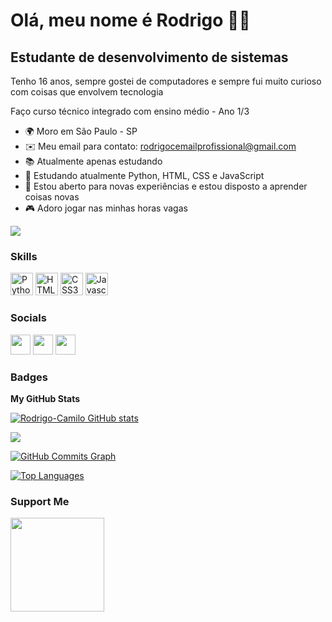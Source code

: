 Olá, meu nome é Rodrigo 👋👾
==========================

Estudante de desenvolvimento de sistemas
-----------------------------

Tenho 16 anos, sempre gostei de computadores e sempre fui muito curioso com coisas que envolvem tecnologia

Faço curso técnico integrado com ensino médio - Ano 1/3

* 🌍  Moro em São Paulo - SP
* ✉️  Meu email para contato: rodrigocemailprofissional@gmail.com
* 📚  Atualmente apenas estudando
* 🧠  Estudando atualmente Python, HTML, CSS e JavaScript
* 🤝  Estou aberto para novas experiências e estou disposto a aprender coisas novas
* 🎮  Adoro jogar nas minhas horas vagas

<a href="https://github.com/Rodrigo-Camilo" target="_blank" rel="noreferrer"><img
src="https://img.shields.io/github/followers/Rodrigo-Camilo?logo=github&style=for-the-badge&color=3382ed&labelColor=171717" /></a>

### Skills

<p align="left">  
<a href="https://developer.mozilla.org/en-US/docs/Glossary/Python" target="_blank" rel="noreferrer"><img src="https://raw.githubusercontent.com/danielcranney/readme-generator/main/public/icons/skills/python-colored.svg" width="36" height="36" alt="Python" /></a>
<a href="https://developer.mozilla.org/en-US/docs/Glossary/HTML5" target="_blank" rel="noreferrer"><img src="https://raw.githubusercontent.com/danielcranney/readme-generator/main/public/icons/skills/html5-colored.svg" width="36" height="36" alt="HTML5" /></a> 
<a href="https://developer.mozilla.org/en-US/docs/Web/CSS" target="_blank" rel="noreferrer"><img src="https://raw.githubusercontent.com/danielcranney/readme-generator/main/public/icons/skills/css3-colored.svg" width="36" height="36" alt="CSS3" /></a>  
<a href="https://developer.mozilla.org/en-US/docs/Web/JavaScript" target="_blank" rel="noreferrer"><img src="https://raw.githubusercontent.com/danielcranney/readme-generator/main/public/icons/skills/javascript-colored.svg" width="36" height="36" alt="Javascript" /></a>

### Socials

<p align="left"> <a href="https://discord.com/users/392077971864813569" target="_blank" rel="noreferrer"><img src="https://raw.githubusercontent.com/danielcranney/readme-generator/main/public/icons/socials/discord.svg" width="32" height="32" /></a> <a href="https://www.github.com/Rodrigo-Camilo" target="_blank" rel="noreferrer"><img src="https://raw.githubusercontent.com/danielcranney/readme-generator/main/public/icons/socials/github-dark.svg" width="32" height="32" /></a> <a href="https://www.linkedin.com/in/rodrigo-camilo-7b5565243/" target="_blank" rel="noreferrer"><img src="https://raw.githubusercontent.com/danielcranney/readme-generator/main/public/icons/socials/linkedin.svg" width="32" height="32" /></a></p>

### Badges

<b>My GitHub Stats</b>

<a href="http://www.github.com/Rodrigo-Camilo"><img src="https://github-readme-stats-Rodrigo-Camilo.vercel.app/api?username=peguimasid&show_icons=true&hide=&count_private=true&title_color=3382ed&text_color=ffffff&icon_color=3382ed&bg_color=171717&hide_border=true&show_icons=true" alt="Rodrigo-Camilo GitHub stats" /></a>

<a href="http://www.github.com/Rodrigo-Camilo"><img src="https://github-readme-streak-stats.herokuapp.com/?user=peguimasid&stroke=ffffff&background=171717&ring=3382ed&fire=3382ed&currStreakNum=ffffff&currStreakLabel=3382ed&sideNums=ffffff&sideLabels=ffffff&dates=ffffff&hide_border=true" /></a>

<a href="http://www.github.com/Rodrigo-Camilo"><img src="https://activity-graph.herokuapp.com/graph?username=peguimasid&bg_color=171717&color=ffffff&line=3382ed&point=ffffff&area_color=171717&area=true&hide_border=true&custom_title=GitHub%20Commits%20Graph" alt="GitHub Commits Graph" /></a>

<a href="https://github.com/Rodrigo-Camilo" align="left"><img src="https://github-readme-stats-peguimasid.vercel.app/api/top-langs/?username=peguimasid&layout=compact&title_color=3382ed&text_color=ffffff&icon_color=3382ed&bg_color=171717&hide_border=true&locale=en&custom_title=Top%20%Languages" alt="Top Languages" /></a>

### Support Me

<a href="https://www.buymeacoffee.com/peguimasid"><img src="https://cdn.buymeacoffee.com/buttons/v2/default-yellow.png" width="150" /></a>
